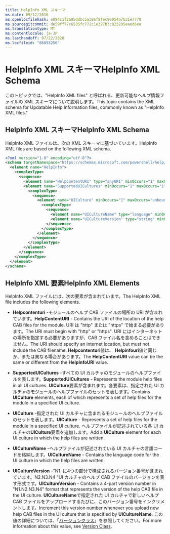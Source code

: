```yaml
---
title: HelpInfo XML スキーマ
ms.date: 09/12/2016
ms.openlocfilehash: e894c1f2695ddbc5a386f8fec96054a7b31e7778
ms.sourcegitcommit: de59ff77c6535fc772c1e327b3c823295eaed6ea
ms.translationtype: MT
ms.contentlocale: ja-JP
ms.lasthandoff: 07/22/2020
ms.locfileid: "86893256"
---
```

# <a name="helpinfo-xml-schema"></a><span data-ttu-id="82d35-102">HelpInfo XML スキーマ</span><span class="sxs-lookup"><span data-stu-id="82d35-102">HelpInfo XML Schema</span></span>

<span data-ttu-id="82d35-103">このトピックでは、"HelpInfo XML files" と呼ばれる、更新可能なヘルプ情報ファイルの XML スキーマについて説明します。</span><span class="sxs-lookup"><span data-stu-id="82d35-103">This topic contains the XML schema for Updatable Help Information files, commonly known as "HelpInfo XML files."</span></span>

## <a name="helpinfo-xml-schema"></a><span data-ttu-id="82d35-104">HelpInfo XML スキーマ</span><span class="sxs-lookup"><span data-stu-id="82d35-104">HelpInfo XML Schema</span></span>

<span data-ttu-id="82d35-105">HelpInfo XML ファイルは、次の XML スキーマに基づいています。</span><span class="sxs-lookup"><span data-stu-id="82d35-105">HelpInfo XML files are based on the following XML schema.</span></span>

```xml
<?xml version="1.0" encoding="utf-8"?>
<schema targetNamespace="https://schemas.microsoft.com/powershell/help/2010/05" xmlns="http://www.w3.org/2001/XMLSchema">
  <element name="HelpInfo">
    <complexType>
      <sequence>
        <element name="HelpContentURI" type="anyURI" minOccurs="1" maxOccurs="1" />
        <element name="SupportedUICultures" minOccurs="1" maxOccurs="1">
          <complexType>
            <sequence>
              <element name="UICulture" minOccurs="1" maxOccurs="unbounded">
                <complexType>
                  <sequence>
                    <element name="UICultureName" type="language" minOccurs="1" maxOccurs="1" />
                    <element name="UICultureVersion" type="string" minOccurs="1" maxOccurs="1" />
                  </sequence>
                </complexType>
              </element>
            </sequence>
          </complexType>
        </element>
      </sequence>
    </complexType>
  </element>
</schema>
```

## <a name="helpinfo-xml-elements"></a><span data-ttu-id="82d35-106">HelpInfo XML 要素</span><span class="sxs-lookup"><span data-stu-id="82d35-106">HelpInfo XML Elements</span></span>

<span data-ttu-id="82d35-107">HelpInfo XML ファイルには、次の要素が含まれています。</span><span class="sxs-lookup"><span data-stu-id="82d35-107">The HelpInfo XML file includes the following elements.</span></span>

- <span data-ttu-id="82d35-108">**Helpcontenturi** -モジュールのヘルプ CAB ファイルの場所の URI が含まれています。</span><span class="sxs-lookup"><span data-stu-id="82d35-108">**HelpContentURI** - Contains the URI of the location of the help CAB files for the module.</span></span> <span data-ttu-id="82d35-109">URI は "http" または "https" で始まる必要があります。</span><span class="sxs-lookup"><span data-stu-id="82d35-109">The URI must begin with "http" or "https".</span></span> <span data-ttu-id="82d35-110">URI にはインターネットの場所を指定する必要がありますが、CAB ファイル名を含めることはできません。</span><span class="sxs-lookup"><span data-stu-id="82d35-110">The URI should specify an internet location, but must not include the CAB filename.</span></span> <span data-ttu-id="82d35-111">**Helpcontenturi**値は、 **Helpinfouri**値と同じか、または異なる場合があります。</span><span class="sxs-lookup"><span data-stu-id="82d35-111">The **HelpContentURI** value can be the same or different from the **HelpInfoURI** value.</span></span>

- <span data-ttu-id="82d35-112">**SupportedUICultures** -すべての UI カルチャのモジュールのヘルプファイルを表します。</span><span class="sxs-lookup"><span data-stu-id="82d35-112">**SupportedUICultures** - Represents the module help files in all UI cultures.</span></span> <span data-ttu-id="82d35-113">**UICulture**要素が含まれます。各要素は、指定された UI カルチャのモジュールのヘルプファイルのセットを表します。</span><span class="sxs-lookup"><span data-stu-id="82d35-113">Contains **UICulture** elements, each of which represents a set of help files for the module in a specified UI culture.</span></span>

- <span data-ttu-id="82d35-114">**UICulture** -指定された UI カルチャに含まれるモジュールのヘルプファイルのセットを表します。</span><span class="sxs-lookup"><span data-stu-id="82d35-114">**UICulture** - Represents a set of help files for the module in a specified UI culture.</span></span> <span data-ttu-id="82d35-115">ヘルプファイルが記述されている各 UI カルチャの**UICulture**要素を追加します。</span><span class="sxs-lookup"><span data-stu-id="82d35-115">Add a **UICulture** element for each UI culture in which the help files are written.</span></span>

- <span data-ttu-id="82d35-116">**UICultureName** -ヘルプファイルが記述されている UI カルチャの言語コードを格納します。</span><span class="sxs-lookup"><span data-stu-id="82d35-116">**UICultureName** - Contains the language code for the UI culture in which the help files are written.</span></span>

- <span data-ttu-id="82d35-117">**UICultureVersion** -"N1. に4つの部分で構成されるバージョン番号が含まれています。N2.N3.N4 "UI カルチャのヘルプ CAB ファイルのバージョンを表す形式です。</span><span class="sxs-lookup"><span data-stu-id="82d35-117">**UICultureVersion** - Contains a 4-part version number in "N1.N2.N3.N4" format that represents the version of the help CAB file in the UI culture.</span></span> <span data-ttu-id="82d35-118">**UICultureName**で指定された UI カルチャで新しいヘルプ CAB ファイルをアップロードするたびに、このバージョン番号をインクリメントします。</span><span class="sxs-lookup"><span data-stu-id="82d35-118">Increment this version number whenever you upload new help CAB files in the UI culture that is specified by **UICultureName**.</span></span> <span data-ttu-id="82d35-119">この値の詳細については、「[バージョンクラス](/dotnet/api/system.version)」を参照してください。</span><span class="sxs-lookup"><span data-stu-id="82d35-119">For more information about this value, see [Version Class](/dotnet/api/system.version).</span></span>
